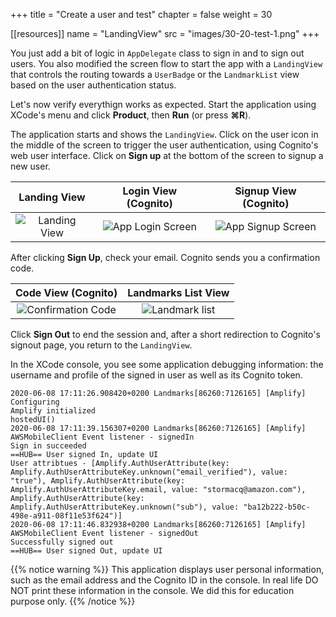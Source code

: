 +++
title = "Create a user and test"
chapter = false
weight = 30

[[resources]]
  name = "LandingView"
  src = "images/30-20-test-1.png"
+++

You just add a bit of logic in `AppDelegate` class to sign in and to sign out users.  You also modified the screen flow to start the app with a `LandingView` that controls the routing towards a `UserBadge` or the `LandmarkList` view based on the user authentication status.

Let's now verify everythign works as expected.  Start the application using XCode's menu and click **Product**, then **Run** (or press **&#8984;R**).

The application starts and shows the `LandingView`.  Click on the user icon in the middle of the screen to trigger the user authentication, using Cognito's web user interface. Click on **Sign up** at the bottom of the screen to signup a new user.

Landing View | Login View (Cognito) | Signup View (Cognito)
:---: | :---: | :---: |
![Landing View](/images/30-20-test-1.png) | ![App Login Screen](/images/30-20-test-5.png) | ![App Signup Screen](/images/30-20-test-3.png) |

After clicking **Sign Up**, check your email.  Cognito sends you a confirmation code.

Code View (Cognito) | Landmarks List View
:---: | :---: |
![Confirmation Code](/images/30-20-test-4.png) | ![Landmark list](/images/30-20-test-6.png) |

Click **Sign Out** to end the session and, after a short redirection to Cognito's signout page, you return to the `LandingView`.

In the XCode console, you see some application debugging information: the username and profile of the signed in user as well as its Cognito token.  

```text 
2020-06-08 17:11:26.908420+0200 Landmarks[86260:7126165] [Amplify] Configuring
Amplify initialized
hostedUI()
2020-06-08 17:11:39.156307+0200 Landmarks[86260:7126165] [Amplify] AWSMobileClient Event listener - signedIn
Sign in succeeded
==HUB== User signed In, update UI
User attribtues - [Amplify.AuthUserAttribute(key: Amplify.AuthUserAttributeKey.unknown("email_verified"), value: "true"), Amplify.AuthUserAttribute(key: Amplify.AuthUserAttributeKey.email, value: "stormacq@amazon.com"), Amplify.AuthUserAttribute(key: Amplify.AuthUserAttributeKey.unknown("sub"), value: "ba12b222-b50c-498e-a911-08f11e53f624")]
2020-06-08 17:11:46.832938+0200 Landmarks[86260:7126165] [Amplify] AWSMobileClient Event listener - signedOut
Successfully signed out
==HUB== User signed Out, update UI
```

{{% notice warning %}}
This application displays user personal information, such as the email address and the Cognito ID in the console.  In real life DO NOT print these information in the console.  We did this for education purpose only.
{{% /notice %}}